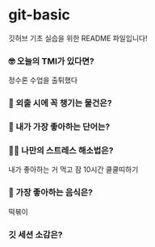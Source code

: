 # git-basic
깃허브 기초 실습을 위한 README 파일입니다!

### 🤓 오늘의 TMI가 있다면?
정수론 수업을 출튀했다

### 🎒 외출 시에 꼭 챙기는 물건은?


### 🤙 내가 가장 좋아하는 단어는?


### 🧘‍♀️ 나만의 스트레스 해소법은?
내가 좋아하는 거 먹고 잠 10시간 쿨쿨띠하기

### 🍧 가장 좋아하는 음식은?
떡볶이

### 깃 세션 소감은?

